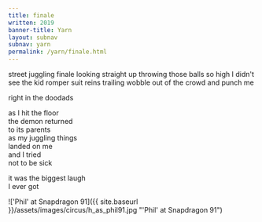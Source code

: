 ```yaml
---
title: finale 
written: 2019
banner-title: Yarn
layout: subnav
subnav: yarn
permalink: /yarn/finale.html
---
```


<div class="poem">
street juggling finale  
looking straight up  
throwing those balls so high  
I didn't see the kid  
romper suit  
reins trailing  
wobble out of the crowd  
and punch me

right in the doodads

as I hit the floor  
the demon returned  
to its parents  
as my juggling things  
landed on me  
and I tried  
not to be sick

it was the biggest laugh  
I ever got
</div>

!['Phil' at Snapdragon 91]({{ site.baseurl }}/assets/images/circus/h_as_phil91.jpg "'Phil' at Snapdragon 91") 
